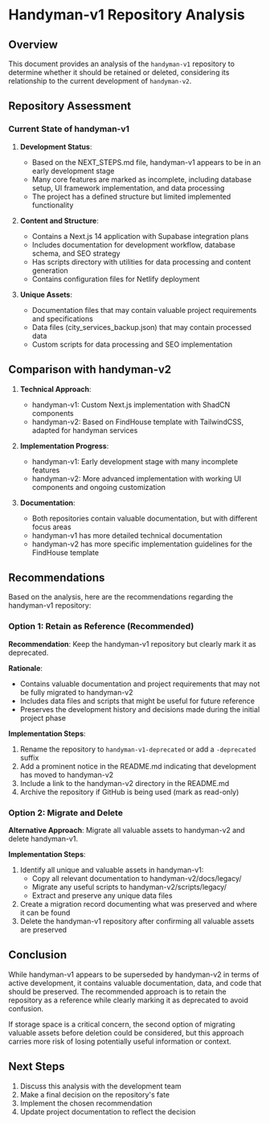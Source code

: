 # Handyman-v1 Repository Analysis

## Overview

This document provides an analysis of the `handyman-v1` repository to determine whether it should be retained or deleted, considering its relationship to the current development of `handyman-v2`.

## Repository Assessment

### Current State of handyman-v1

1. **Development Status**: 
   - Based on the NEXT_STEPS.md file, handyman-v1 appears to be in an early development stage
   - Many core features are marked as incomplete, including database setup, UI framework implementation, and data processing
   - The project has a defined structure but limited implemented functionality

2. **Content and Structure**:
   - Contains a Next.js 14 application with Supabase integration plans
   - Includes documentation for development workflow, database schema, and SEO strategy
   - Has scripts directory with utilities for data processing and content generation
   - Contains configuration files for Netlify deployment

3. **Unique Assets**:
   - Documentation files that may contain valuable project requirements and specifications
   - Data files (city_services_backup.json) that may contain processed data
   - Custom scripts for data processing and SEO implementation

## Comparison with handyman-v2

1. **Technical Approach**:
   - handyman-v1: Custom Next.js implementation with ShadCN components
   - handyman-v2: Based on FindHouse template with TailwindCSS, adapted for handyman services

2. **Implementation Progress**:
   - handyman-v1: Early development stage with many incomplete features
   - handyman-v2: More advanced implementation with working UI components and ongoing customization

3. **Documentation**:
   - Both repositories contain valuable documentation, but with different focus areas
   - handyman-v1 has more detailed technical documentation
   - handyman-v2 has more specific implementation guidelines for the FindHouse template

## Recommendations

Based on the analysis, here are the recommendations regarding the handyman-v1 repository:

### Option 1: Retain as Reference (Recommended)

**Recommendation**: Keep the handyman-v1 repository but clearly mark it as deprecated.

**Rationale**:
- Contains valuable documentation and project requirements that may not be fully migrated to handyman-v2
- Includes data files and scripts that might be useful for future reference
- Preserves the development history and decisions made during the initial project phase

**Implementation Steps**:
1. Rename the repository to `handyman-v1-deprecated` or add a `-deprecated` suffix
2. Add a prominent notice in the README.md indicating that development has moved to handyman-v2
3. Include a link to the handyman-v2 directory in the README.md
4. Archive the repository if GitHub is being used (mark as read-only)

### Option 2: Migrate and Delete

**Alternative Approach**: Migrate all valuable assets to handyman-v2 and delete handyman-v1.

**Implementation Steps**:
1. Identify all unique and valuable assets in handyman-v1:
   - Copy all relevant documentation to handyman-v2/docs/legacy/
   - Migrate any useful scripts to handyman-v2/scripts/legacy/
   - Extract and preserve any unique data files
2. Create a migration record documenting what was preserved and where it can be found
3. Delete the handyman-v1 repository after confirming all valuable assets are preserved

## Conclusion

While handyman-v1 appears to be superseded by handyman-v2 in terms of active development, it contains valuable documentation, data, and code that should be preserved. The recommended approach is to retain the repository as a reference while clearly marking it as deprecated to avoid confusion.

If storage space is a critical concern, the second option of migrating valuable assets before deletion could be considered, but this approach carries more risk of losing potentially useful information or context.

## Next Steps

1. Discuss this analysis with the development team
2. Make a final decision on the repository's fate
3. Implement the chosen recommendation
4. Update project documentation to reflect the decision
